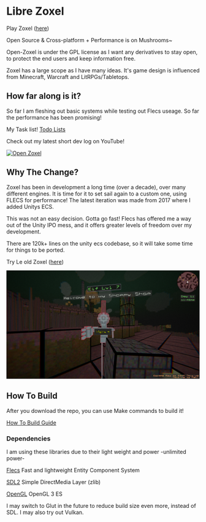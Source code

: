 # Libre Zoxel

Play Zoxel ([here](https://deus369.github.io/open-zoxel/web-demo/))

Open Source & Cross-platform + Performance is on Mushrooms~

Open-Zoxel is under the GPL license as I want any derivatives to stay open, to protect the end users and keep information free.

Zoxel has a large scope as I have many ideas. It's game design is influenced from Minecraft, Warcraft and LitRPGs/Tabletops.

## How far along is it?

So far I am fleshing out basic systems while testing out Flecs useage. So far the performance has been promising!

My Task list! [Todo Lists](Documents/todos/todo-main.md)

Check out my latest short dev log on YouTube!

[![Open Zoxel](http://img.youtube.com/vi/Yb5DiXVt1k0/0.jpg)](https://www.youtube.com/watch?v=Yb5DiXVt1k0.mp4 "Open Zoxel")

## Why The Change?

Zoxel has been in development a long time (over a decade), over many different engines. It is time for it to set sail again to a custom one, using FLECS for performance! The latest iteration was made from 2017 where I added Unitys ECS.

This was not an easy decision. Gotta go fast! Flecs has offered me a way out of the Unity IPO mess, and it offers greater levels of freedom over my development.

There are 120k+ lines on the unity ecs codebase, so it will take some time for things to be ported.

Try Le old Zoxel ([here](https://deus0.itch.io/zoxel))

![Le Old Zoxel](/Screenshots/KEyHna.png?raw=false "Le Old Zoxel")

## How To Build

After you download the repo, you can use Make commands to build it!

[How To Build Guide](Documents/howtos/howto-build.md)

### Dependencies

I am using these libraries due to their light weight and power -unlimited power-

[Flecs](https://github.com/SanderMertens/flecs) Fast and lightweight Entity Component System

[SDL2](https://www.libsdl.org/index.php) Simple DirectMedia Layer (zlib)

[OpenGL](https://www.khronos.org/opengles/) OpenGL 3 ES

I may switch to Glut in the future to reduce build size even more, instead of SDL. I may also try out Vulkan.